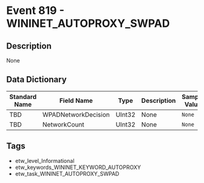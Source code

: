 # Event 819 - WININET_AUTOPROXY_SWPAD

## Description
None

## Data Dictionary
|Standard Name|Field Name|Type|Description|Sample Value|
|---|---|---|---|---|
|TBD|WPADNetworkDecision|UInt32|None|`None`|
|TBD|NetworkCount|UInt32|None|`None`|

## Tags
* etw_level_Informational
* etw_keywords_WININET_KEYWORD_AUTOPROXY
* etw_task_WININET_AUTOPROXY_SWPAD